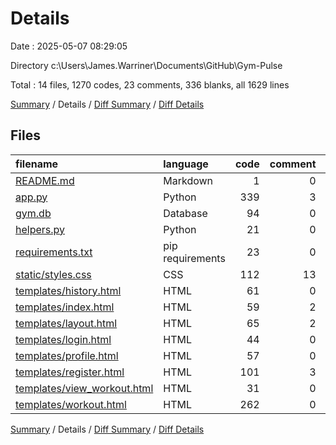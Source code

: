 # Details

Date : 2025-05-07 08:29:05

Directory c:\\Users\\James.Warriner\\Documents\\GitHub\\Gym-Pulse

Total : 14 files,  1270 codes, 23 comments, 336 blanks, all 1629 lines

[Summary](results.md) / Details / [Diff Summary](diff.md) / [Diff Details](diff-details.md)

## Files
| filename | language | code | comment | blank | total |
| :--- | :--- | ---: | ---: | ---: | ---: |
| [README.md](/README.md) | Markdown | 1 | 0 | 0 | 1 |
| [app.py](/app.py) | Python | 339 | 3 | 152 | 494 |
| [gym.db](/gym.db) | Database | 94 | 0 | 1 | 95 |
| [helpers.py](/helpers.py) | Python | 21 | 0 | 9 | 30 |
| [requirements.txt](/requirements.txt) | pip requirements | 23 | 0 | 0 | 23 |
| [static/styles.css](/static/styles.css) | CSS | 112 | 13 | 24 | 149 |
| [templates/history.html](/templates/history.html) | HTML | 61 | 0 | 11 | 72 |
| [templates/index.html](/templates/index.html) | HTML | 59 | 2 | 12 | 73 |
| [templates/layout.html](/templates/layout.html) | HTML | 65 | 2 | 20 | 87 |
| [templates/login.html](/templates/login.html) | HTML | 44 | 0 | 13 | 57 |
| [templates/profile.html](/templates/profile.html) | HTML | 57 | 0 | 7 | 64 |
| [templates/register.html](/templates/register.html) | HTML | 101 | 3 | 29 | 133 |
| [templates/view\_workout.html](/templates/view_workout.html) | HTML | 31 | 0 | 4 | 35 |
| [templates/workout.html](/templates/workout.html) | HTML | 262 | 0 | 54 | 316 |

[Summary](results.md) / Details / [Diff Summary](diff.md) / [Diff Details](diff-details.md)